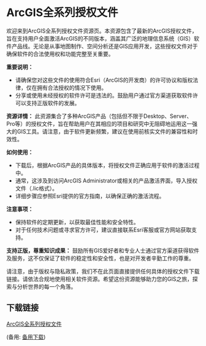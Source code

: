  # ArcGIS全系列授权文件

 欢迎来到ArcGIS全系列授权文件资源页。本资源包含了最新的ArcGIS授权文件，旨在支持用户全面激活ArcGIS的不同版本，涵盖其广泛的地理信息系统（GIS）软件产品线。无论是从事地图制作、空间分析还是GIS应用开发，这些授权文件对于确保软件的合法使用权和功能完整至关重要。

 **重要说明：**
 - 请确保您对这些文件的使用符合Esri（ArcGIS的开发商）的许可协议和版权法律，仅在拥有合法授权的情况下使用。
 - 分享或使用未经授权的软件许可是违法的。鼓励用户通过官方渠道获取软件许可以支持正版软件的发展。

 **资源详情：**
 此资源集合了多种ArcGIS产品（包括但不限于Desktop、Server、Pro等）的授权文件，旨在帮助用户在其相应的项目和研究中无阻碍地运用这一强大的GIS工具。请注意，由于软件更新频繁，建议在使用前核实文件的兼容性和时效性。

 **如何使用：**
 - 下载后，根据ArcGIS产品的具体版本，将授权文件正确应用于软件的激活过程中。
 - 通常，这涉及到访问ArcGIS Administrator或相关的产品激活界面，导入授权文件（.lic格式）。
 - 详细步骤应参照Esri提供的官方指南，以确保正确的激活流程。

 **注意事项：**
 - 保持软件的定期更新，以获取最佳性能和安全特性。
 - 对于任何技术问题或寻求官方许可，建议直接联系Esri客服或官方网站获取支持。

 **支持正版，尊重知识成果：**
 鼓励所有GIS爱好者和专业人士通过官方渠道获得软件及服务，这不仅保证了软件的稳定性和安全性，也是对开发者辛勤工作的尊重。

 请注意，由于版权与隐私政策，我们不在此页面直接提供任何具体的授权文件下载链接。请依法合规地使用相关软件资源。希望这份资源能够助力您的GIS之旅，探索与分析世界的每一个角落。

 ## 下载链接
 [ArcGIS全系列授权文件](https://pan.quark.cn/s/009b605f709d) 

 (备用: [备用下载](https://pan.baidu.com/s/18E_nS-IfQkx2aSeWKNyJdg?pwd=1234))
